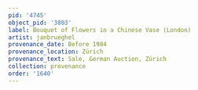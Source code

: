 ```yaml
---
pid: '4745'
object_pid: '3803'
label: Bouquet of Flowers in a Chinese Vase (London)
artist: janbrueghel
provenance_date: Before 1984
provenance_location: Zürich
provenance_text: Sale, German Auction, Zürich
collection: provenance
order: '1640'
---
```

